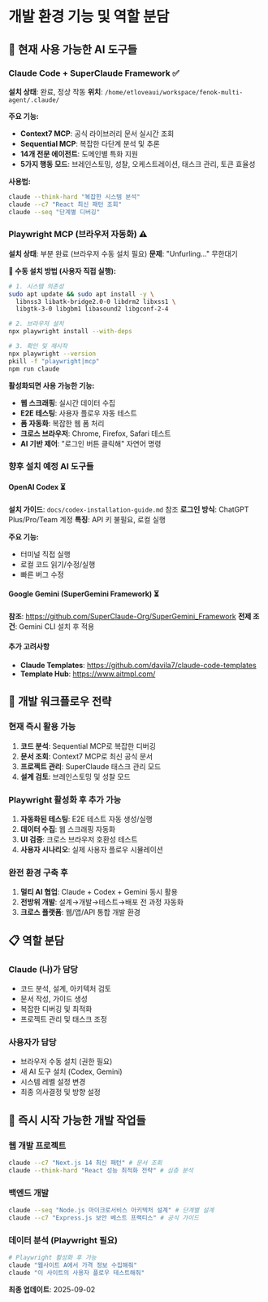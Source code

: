 # 개발 환경 기능 및 역할 분담

## 🚀 현재 사용 가능한 AI 도구들

### Claude Code + SuperClaude Framework ✅
**설치 상태**: 완료, 정상 작동
**위치**: `/home/etloveaui/workspace/fenok-multi-agent/.claude/`

**주요 기능:**
- **Context7 MCP**: 공식 라이브러리 문서 실시간 조회
- **Sequential MCP**: 복잡한 다단계 분석 및 추론
- **14개 전문 에이전트**: 도메인별 특화 지원
- **5가지 행동 모드**: 브레인스토밍, 성찰, 오케스트레이션, 태스크 관리, 토큰 효율성

**사용법:**
```bash
claude --think-hard "복잡한 시스템 분석"
claude --c7 "React 최신 패턴 조회"
claude --seq "단계별 디버깅"
```

### Playwright MCP (브라우저 자동화) ⚠️
**설치 상태**: 부분 완료 (브라우저 수동 설치 필요)
**문제**: "Unfurling..." 무한대기

**🎯 수동 설치 방법 (사용자 직접 실행):**
```bash
# 1. 시스템 의존성
sudo apt update && sudo apt install -y \
  libnss3 libatk-bridge2.0-0 libdrm2 libxss1 \
  libgtk-3-0 libgbm1 libasound2 libgconf-2-4

# 2. 브라우저 설치
npx playwright install --with-deps

# 3. 확인 및 재시작
npx playwright --version
pkill -f "playwright|mcp"
npm run claude
```

**활성화되면 사용 가능한 기능:**
- **웹 스크래핑**: 실시간 데이터 수집
- **E2E 테스팅**: 사용자 플로우 자동 테스트  
- **폼 자동화**: 복잡한 웹 폼 처리
- **크로스 브라우저**: Chrome, Firefox, Safari 테스트
- **AI 기반 제어**: "로그인 버튼 클릭해" 자연어 명령

### 향후 설치 예정 AI 도구들

#### OpenAI Codex ⏳
**설치 가이드**: `docs/codex-installation-guide.md` 참조
**로그인 방식**: ChatGPT Plus/Pro/Team 계정
**특징**: API 키 불필요, 로컬 실행

**주요 기능:**
- 터미널 직접 실행
- 로컬 코드 읽기/수정/실행
- 빠른 버그 수정

#### Google Gemini (SuperGemini Framework) ⏳
**참조**: https://github.com/SuperClaude-Org/SuperGemini_Framework
**전제 조건**: Gemini CLI 설치 후 적용

#### 추가 고려사항
- **Claude Templates**: https://github.com/davila7/claude-code-templates
- **Template Hub**: https://www.aitmpl.com/

## 🎯 개발 워크플로우 전략

### 현재 즉시 활용 가능
1. **코드 분석**: Sequential MCP로 복잡한 디버깅
2. **문서 조회**: Context7 MCP로 최신 공식 문서
3. **프로젝트 관리**: SuperClaude 태스크 관리 모드
4. **설계 검토**: 브레인스토밍 및 성찰 모드

### Playwright 활성화 후 추가 가능
1. **자동화된 테스팅**: E2E 테스트 자동 생성/실행
2. **데이터 수집**: 웹 스크래핑 자동화
3. **UI 검증**: 크로스 브라우저 호환성 테스트
4. **사용자 시나리오**: 실제 사용자 플로우 시뮬레이션

### 완전 환경 구축 후
1. **멀티 AI 협업**: Claude + Codex + Gemini 동시 활용
2. **전방위 개발**: 설계→개발→테스트→배포 전 과정 자동화
3. **크로스 플랫폼**: 웹/앱/API 통합 개발 환경

## 📋 역할 분담

### Claude (나)가 담당
- 코드 분석, 설계, 아키텍처 검토
- 문서 작성, 가이드 생성
- 복잡한 디버깅 및 최적화
- 프로젝트 관리 및 태스크 조정

### 사용자가 담당
- 브라우저 수동 설치 (권한 필요)
- 새 AI 도구 설치 (Codex, Gemini)
- 시스템 레벨 설정 변경
- 최종 의사결정 및 방향 설정

## 🚀 즉시 시작 가능한 개발 작업들

### 웹 개발 프로젝트
```bash
claude --c7 "Next.js 14 최신 패턴" # 문서 조회
claude --think-hard "React 성능 최적화 전략" # 심층 분석
```

### 백엔드 개발
```bash
claude --seq "Node.js 마이크로서비스 아키텍처 설계" # 단계별 설계
claude --c7 "Express.js 보안 베스트 프랙티스" # 공식 가이드
```

### 데이터 분석 (Playwright 필요)
```bash
# Playwright 활성화 후 가능
claude "웹사이트 A에서 가격 정보 수집해줘"
claude "이 사이트의 사용자 플로우 테스트해줘"
```

**최종 업데이트**: 2025-09-02